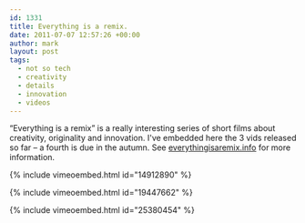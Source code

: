 ```yaml
---
id: 1331
title: Everything is a remix.
date: 2011-07-07 12:57:26 +00:00
author: mark
layout: post
tags:
  - not so tech
  - creativity
  - details
  - innovation
  - videos
---
```

&#8220;Everything is a remix&#8221; is a really interesting series of short films about creativity, originality and innovation. I've embedded here the 3 vids released so far &#8211; a fourth is due in the autumn. See [everythingisaremix.info](http://www.everythingisaremix.info/) for more information.

{% include vimeoembed.html id="14912890" %}

{% include vimeoembed.html id="19447662" %}

{% include vimeoembed.html id="25380454" %}
